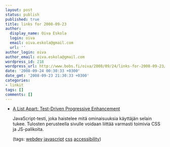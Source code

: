 ```yaml
---
layout: post
status: publish
published: true
title: links for 2008-09-23
author:
  display_name: Oiva Eskola
  login: oiva
  email: oiva.eskola@gmail.com
  url: ''
author_login: oiva
author_email: oiva.eskola@gmail.com
wordpress_id: 218
wordpress_url: http://www.bobs.fi/oiva/2008/09/24/links-for-2008-09-23/
date: '2008-09-24 00:30:33 +0300'
date_gmt: '2008-09-23 21:30:33 +0300'
categories:
- linkit
tags: []
comments: []
---
```

<ul class="delicious">
<li>
<div class="delicious-link"><a href="http://www.alistapart.com/articles/testdriven">A List Apart: Test-Driven Progressive Enhancement</a></div></p>
<div class="delicious-extended">JavaScript-testi, joka haistelee mit&auml; ominaisuuksia k&auml;ytt&auml;j&auml;n selain tukee. Tulosten perusteella sivulle voidaan liitt&auml;&auml; varmasti toimivia CSS ja JS-palikoita.</div></p>
<div class="delicious-tags">(tags: <a href="http://delicious.com/oiva/webdev">webdev</a> <a href="http://delicious.com/oiva/javascript">javascript</a> <a href="http://delicious.com/oiva/css">css</a> <a href="http://delicious.com/oiva/accessibility">accessibility</a>)</div><br />
            </li></ul>

